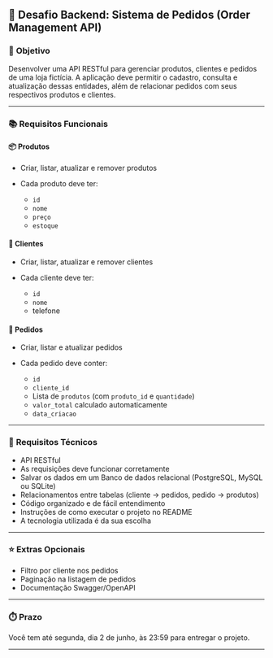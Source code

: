 ## 💼 Desafio Backend: Sistema de Pedidos (Order Management API)

### 🎯 **Objetivo**

Desenvolver uma API RESTful para gerenciar produtos, clientes e pedidos de uma loja fictícia. A aplicação deve permitir o cadastro, consulta e atualização dessas entidades, além de relacionar pedidos com seus respectivos produtos e clientes.

---

### 📚 **Requisitos Funcionais**

#### 📦 Produtos

* Criar, listar, atualizar e remover produtos
* Cada produto deve ter:

  * `id`
  * `nome`
  * `preço`
  * `estoque`

#### 👤 Clientes

* Criar, listar, atualizar e remover clientes
* Cada cliente deve ter:

  * `id`
  * `nome`
  * telefone

#### 🧾 Pedidos

* Criar, listar e atualizar pedidos
* Cada pedido deve conter:

  * `id`
  * `cliente_id`
  * Lista de `produtos` (com `produto_id` e `quantidade`)
  * `valor_total` calculado automaticamente
  * `data_criacao`

---

### 💾 **Requisitos Técnicos**

* API RESTful
* As requisições deve funcionar corretamente
* Salvar os dados em um Banco de dados relacional (PostgreSQL, MySQL ou SQLite)
* Relacionamentos entre tabelas (cliente → pedidos, pedido → produtos)
* Código organizado e de fácil entendimento
* Instruções de como executar o projeto no README
* A tecnologia utilizada é da sua escolha

---

### ⭐ **Extras Opcionais**

* Filtro por cliente nos pedidos
* Paginação na listagem de pedidos
* Documentação Swagger/OpenAPI

---

### ⏱️ **Prazo**

Você tem até segunda, dia 2 de junho, às 23:59 para entregar o projeto.

---
